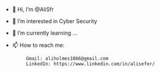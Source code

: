 - 👋 Hi, I’m @AliSfr
- 👀 I’m interested in Cyber Security
- 🌱 I’m currently learning ...
- 📫 How to reach me:

           Gmail: aliholmes1866@gmail.com
           LinkedIn: https://www.linkedin.com/in/alisefer/
<!---
AliSfr/AliSfr is a ✨ special ✨ repository because its `README.md` (this file) appears on your GitHub profile.
You can click the Preview link to take a look at your changes.
--->

